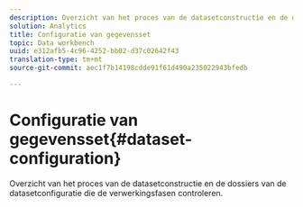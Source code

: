 ```yaml
---
description: Overzicht van het proces van de datasetconstructie en de dossiers van de datasetconfiguratie die de verwerkingsfasen controleren.
solution: Analytics
title: Configuratie van gegevensset
topic: Data workbench
uuid: e312afb5-4c96-4252-bb02-d37c02642f43
translation-type: tm+mt
source-git-commit: aec1f7b14198cdde91f61d490a235022943bfedb

---
```



# Configuratie van gegevensset{#dataset-configuration}

Overzicht van het proces van de datasetconstructie en de dossiers van de datasetconfiguratie die de verwerkingsfasen controleren.

